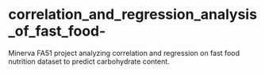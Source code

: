 # correlation_and_regression_analysis_of_fast_food-
Minerva FA51 project analyzing correlation and regression on fast food nutrition dataset to predict carbohydrate content.

